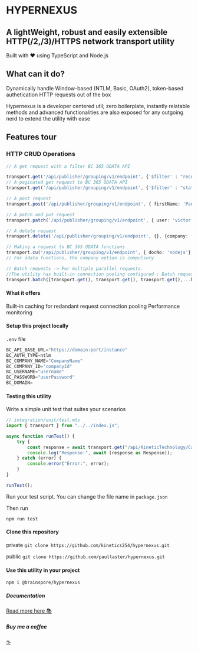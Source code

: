 # HYPERNEXUS

## A lightWeight, robust and easily extensible HTTP(/2,/3)/HTTPS network transport utility

Built with :heart: using TypeScript and Node.js

## What can it do?

 Dynamically handle Window-based (NTLM, Basic, OAuth2), token-based authetication HTTP requests out of the box

Hypernexus is a developer centered util; zero boilerplate, instantly relatable methods and advanced functionalities are also exposed for any outgoing nerd to extend the utility with ease

## Features tour

### HTTP CRUD Operations

```ts
// A get request with a filter BC 365 ODATA API

transport.get('/api/publisher/grouping/v1/endpoint', {'$filter' : "record eq 'recordId'"});
// A paginated get request to BC 365 ODATA API
transport.get('/api/publisher/grouping/v1/endpoint', {'$filter' : "status eq 'Review'", '$select': "name, date, status, id"}, { headers: { 'Prefer': "maxpagesize=2"}});

// A post request
transport.post('/api/publisher/grouping/v1/endpoint', { firstName: 'Paullaster', lastName: 'X', description: 'nerd', others: 'creator, mars'}, {company: 'KTL'});

// A patch and put request
transport.patch('/api/publisher/grouping/v1/endpoint', { user: 'victor', category: 'engineering', modified: true}, {company: 'KTL', primaryKey: ['id']});

// A delete request
transport.delete('/api/publisher/grouping/v1/endpoint', {}, {company: 'KTL', primaryKey: ['id']});

// Making a request to BC 365 ODATA functions
transport.cu('/api/publisher/grouping/v1/endpoint', { docNo: 'nodejs'}, {company: 'KTL'}); 
// For odata functions, the company option is compulsory

// Batch requests -> For multiple parallel requests.
//The utility has built-in connection pooling configured : Batch request leverages connection pooling
transport.batch([transport.get(), transport.get(), transport.get(),...kth])

```

#### What it offers

Built-in caching for redandant request
connection pooling
Performance monitoring

#### Setup this project locally

`.env` file

```js
BC_API_BASE_URL="https://domain:port/instance"
BC_AUTH_TYPE=ntlm
BC_COMPANY_NAME="CompanyName"
BC_COMPANY_ID="companyId"
BC_USERNAME="username"
BC_PASSWORD="userPassword"
BC_DOMAIN=
```

#### Testing this utility

Write a simple unit test that suites your scenarios

```ts
// integration/unit/test.mts
import { transport } from "../../index.js";

async function runTest() {
    try {
        const response = await transport.get("/api/KineticTechnology/CashMgt/v2.0/imprestAPI", {}, { headers: { 'Prefer': "maxpagesize=2"}}) as Response;
        console.log("Response:", await (response as Response));
    } catch (error) {
        console.error("Error:", error);
    }
}

runTest();
```

Run your test script. You can change the file name in `package.json`

Then run

`npm run test`

#### Clone this repository

private `git clone https://github.com/kinetics254/hypernexus.git`

public `git clone https://github.com/paullaster/hypernexus.git`

#### Use this utility in your project

`npm i @brainspore/hypernexus`

##### Documentation

[Read more here :books:](https://paullaster.github.io/hypernexus)

##### Buy me a coffee

[:coffee:](https://github.com/paullaster)
